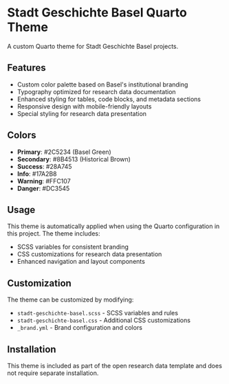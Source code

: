 # Stadt Geschichte Basel Quarto Theme

A custom Quarto theme for Stadt Geschichte Basel projects.

## Features

- Custom color palette based on Basel's institutional branding
- Typography optimized for research data documentation
- Enhanced styling for tables, code blocks, and metadata sections
- Responsive design with mobile-friendly layouts
- Special styling for research data presentation

## Colors

- **Primary**: #2C5234 (Basel Green)
- **Secondary**: #8B4513 (Historical Brown)
- **Success**: #28A745
- **Info**: #17A2B8
- **Warning**: #FFC107
- **Danger**: #DC3545

## Usage

This theme is automatically applied when using the Quarto configuration in this project. The theme includes:

- SCSS variables for consistent branding
- CSS customizations for research data presentation
- Enhanced navigation and layout components

## Customization

The theme can be customized by modifying:

- `stadt-geschichte-basel.scss` - SCSS variables and rules
- `stadt-geschichte-basel.css` - Additional CSS customizations
- `_brand.yml` - Brand configuration and colors

## Installation

This theme is included as part of the open research data template and does not require separate installation.
